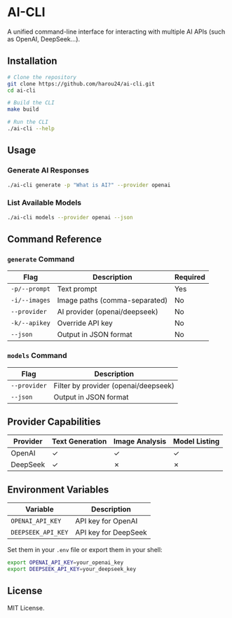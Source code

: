 # AI-CLI

A unified command-line interface for interacting with multiple AI APIs (such as OpenAI, DeepSeek...).

## Installation

```sh
# Clone the repository
git clone https://github.com/harou24/ai-cli.git
cd ai-cli

# Build the CLI
make build

# Run the CLI
./ai-cli --help
```

## Usage

### Generate AI Responses

```sh
./ai-cli generate -p "What is AI?" --provider openai
```

### List Available Models

```sh
./ai-cli models --provider openai --json
```

## Command Reference

### `generate` Command

| Flag              | Description                        | Required |
|------------------|--------------------------------|----------|
| `-p/--prompt`    | Text prompt                     | Yes      |
| `-i/--images`    | Image paths (comma-separated)   | No       |
| `--provider`     | AI provider (openai/deepseek)   | No       |
| `-k/--apikey`    | Override API key                | No       |
| `--json`         | Output in JSON format           | No       |

### `models` Command

| Flag          | Description                             |
|--------------|---------------------------------|
| `--provider` | Filter by provider (openai/deepseek) |
| `--json`     | Output in JSON format               |

## Provider Capabilities

| Provider  | Text Generation | Image Analysis | Model Listing |
|-----------|----------------|----------------|---------------|
| OpenAI    | ✓              | ✓              | ✓             |
| DeepSeek  | ✓              | ✗              | ✗             |

## Environment Variables

| Variable         | Description                   |
|-----------------|-----------------------------|
| `OPENAI_API_KEY` | API key for OpenAI          |
| `DEEPSEEK_API_KEY` | API key for DeepSeek      |

Set them in your `.env` file or export them in your shell:

```sh
export OPENAI_API_KEY=your_openai_key
export DEEPSEEK_API_KEY=your_deepseek_key
```

## License

MIT License.

